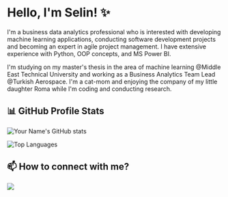# Hello, I'm Selin! ✨

I'm a business data analytics professional who is interested with developing machine learning applications, conducting software development projects and becoming an expert in agile project management. 
I have extensive experience with Python, OOP concepts, and MS Power BI. 

I'm studying on my master's thesis in the area of machine learning @Middle East Technical University and working as a Business Analytics Team Lead @Turkish Aerospace. 
I'm a cat-mom and enjoying the company of my little daughter Roma while I'm coding and conducting research. 

## 📊 GitHub Profile Stats

![Your Name's GitHub stats](https://github-readme-stats.vercel.app/api?username=isdeniz&show_icons=true&theme=nightowl)

![Top Languages](https://github-readme-stats.vercel.app/api/top-langs/?username=isdeniz&layout=compact&theme=nightowl)

## 📫 How to connect with me?

<p align="left">
  <a href="https://www.linkedin.com/in/isdeniz/"><img src="https://img.shields.io/badge/-LinkedIn-0077B5?style=flat&logo=LinkedIn&logoColor=white"/></a>
</p>
